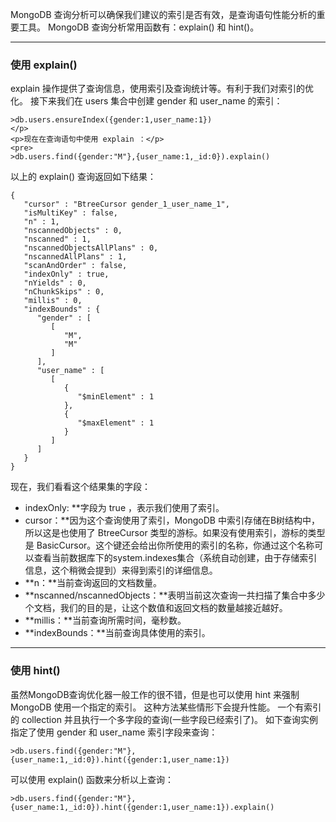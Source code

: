 MongoDB 查询分析可以确保我们建议的索引是否有效，是查询语句性能分析的重要工具。
MongoDB 查询分析常用函数有：explain() 和 hint()。

---

### 使用 explain()

explain 操作提供了查询信息，使用索引及查询统计等。有利于我们对索引的优化。
接下来我们在 users 集合中创建 gender 和 user_name 的索引：
```other
>db.users.ensureIndex({gender:1,user_name:1})
</p>
<p>现在在查询语句中使用 explain ：</p>
<pre>
>db.users.find({gender:"M"},{user_name:1,_id:0}).explain()
```
以上的 explain() 查询返回如下结果：
```other
{
   "cursor" : "BtreeCursor gender_1_user_name_1",
   "isMultiKey" : false,
   "n" : 1,
   "nscannedObjects" : 0,
   "nscanned" : 1,
   "nscannedObjectsAllPlans" : 0,
   "nscannedAllPlans" : 1,
   "scanAndOrder" : false,
   "indexOnly" : true,
   "nYields" : 0,
   "nChunkSkips" : 0,
   "millis" : 0,
   "indexBounds" : {
      "gender" : [
         [
            "M",
            "M"
         ]
      ],
      "user_name" : [
         [
            {
               "$minElement" : 1
            },
            {
               "$maxElement" : 1
            }
         ]
      ]
   }
}
```
现在，我们看看这个结果集的字段：

*  indexOnly: **字段为 true ，表示我们使用了索引。
*  cursor：**因为这个查询使用了索引，MongoDB 中索引存储在B树结构中，所以这是也使用了 BtreeCursor 类型的游标。如果没有使用索引，游标的类型是 BasicCursor。这个键还会给出你所使用的索引的名称，你通过这个名称可以查看当前数据库下的system.indexes集合（系统自动创建，由于存储索引信息，这个稍微会提到）来得到索引的详细信息。
*  **n：**当前查询返回的文档数量。
*  **nscanned/nscannedObjects：**表明当前这次查询一共扫描了集合中多少个文档，我们的目的是，让这个数值和返回文档的数量越接近越好。
*  **millis：**当前查询所需时间，毫秒数。
*  **indexBounds：**当前查询具体使用的索引。

---

### 使用 hint()

虽然MongoDB查询优化器一般工作的很不错，但是也可以使用 hint 来强制 MongoDB 使用一个指定的索引。
这种方法某些情形下会提升性能。 一个有索引的 collection 并且执行一个多字段的查询(一些字段已经索引了)。
如下查询实例指定了使用 gender 和 user_name 索引字段来查询：
```other
>db.users.find({gender:"M"},{user_name:1,_id:0}).hint({gender:1,user_name:1})
```
可以使用 explain() 函数来分析以上查询：
```other
>db.users.find({gender:"M"},{user_name:1,_id:0}).hint({gender:1,user_name:1}).explain()
```